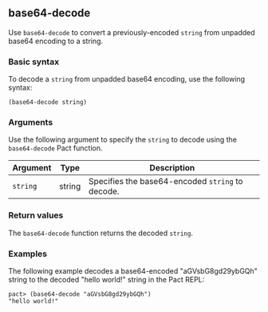 ## base64-decode

Use `base64-decode` to convert a previously-encoded `string` from unpadded base64 encoding to a string.

### Basic syntax

To decode a `string` from unpadded base64 encoding, use the following syntax:

```pact
(base64-decode string)
```

### Arguments

Use the following argument to specify the `string` to decode using the `base64-decode` Pact function.

| Argument | Type | Description |
| --- | --- | --- |
| `string` | string | Specifies the base64-encoded `string` to decode. |

### Return values

The `base64-decode` function returns the decoded `string`.

### Examples

The following example decodes a base64-encoded "aGVsbG8gd29ybGQh" string to the decoded "hello world!" string in the Pact REPL:

```pact
pact> (base64-decode "aGVsbG8gd29ybGQh")
"hello world!"
```
